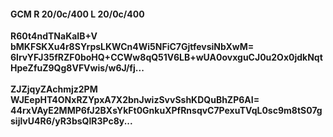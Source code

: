 #### GCM R 20/0c/400 L 20/0c/400
**R60t4ndTNaKaIB+V**<br/>**bMKFSKXu4r8SYrpsLKWCn4Wi5NFiC7GjtfevsiNbXwM=**<br/>**6lrvYFJ35fRZF0boHQ+CCWw8qQ51V6LB+wUA0ovxguCJ0u2Ox0jdkNqtHpeZfuZ9Qg8VFVwis/w6J/fj...**<br/><br/>
**ZJZjqyZAchmjz2PM**<br/>**WJEepHT4ONxRZYpxA7X2bnJwizSvvSshKDQuBhZP6AI=**<br/>**44rxVAyE2MMP6fJ2BXsYkFt0GnkuXPfRnsqvC7PexuTVqL0sc9m8tS07gsijlvU4R6/yR3bsQlR3Pc8y...**
